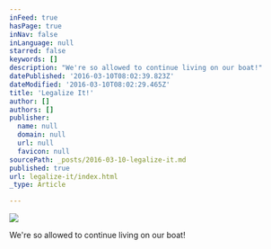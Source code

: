 ```yaml
---
inFeed: true
hasPage: true
inNav: false
inLanguage: null
starred: false
keywords: []
description: "We're so allowed to continue living on our boat!"
datePublished: '2016-03-10T08:02:39.823Z'
dateModified: '2016-03-10T08:02:29.465Z'
title: 'Legalize It!'
author: []
authors: []
publisher:
  name: null
  domain: null
  url: null
  favicon: null
sourcePath: _posts/2016-03-10-legalize-it.md
published: true
url: legalize-it/index.html
_type: Article

---
```

![](https://the-grid-user-content.s3-us-west-2.amazonaws.com/f97f3c0d-1218-417c-bb94-80ec50d76b7f.jpg)

We're so allowed to continue living on our boat!